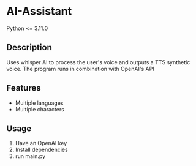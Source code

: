 # AI-Assistant
Python <= 3.11.0  
## Description
Uses whisper AI to process the user's voice and outputs a TTS synthetic voice. The program runs in combination with OpenAI's API  
## Features
- Multiple languages
- Multiple characters  
## Usage
1. Have an OpenAI key
2. Install dependencies
3. run main.py